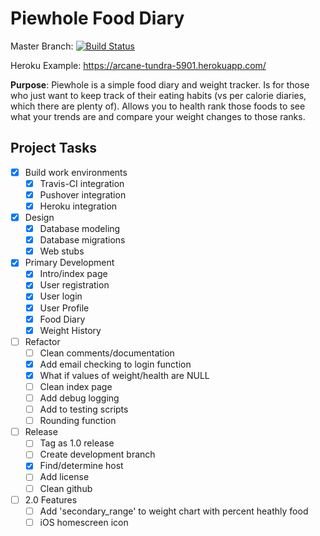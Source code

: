 # Piewhole Food Diary

Master Branch: [![Build Status](https://travis-ci.org/CarbonJ/Piewhole.svg)](https://travis-ci.org/CarbonJ/Piewhole)

Heroku Example: https://arcane-tundra-5901.herokuapp.com/

**Purpose**: Piewhole is a simple food diary and weight tracker.  Is for those who just want to keep track of their eating habits (vs per calorie diaries, which there are plenty of).  Allows you to health rank those foods to see what your trends are and compare your weight changes to those ranks.

## Project Tasks
- [x] Build work environments
  - [x] Travis-CI integration
  - [x] Pushover integration
  - [x] Heroku integration
- [x] Design
  - [x] Database modeling
  - [x] Database migrations
  - [x] Web stubs
- [x] Primary Development
  - [x] Intro/index page
  - [x] User registration
  - [x] User login
  - [x] User Profile
  - [x] Food Diary
  - [x] Weight History
- [ ] Refactor
  - [ ] Clean comments/documentation
  - [x] Add email checking to login function
  - [x] What if values of weight/health are NULL
  - [ ] Clean index page
  - [ ] Add debug logging
  - [ ] Add to testing scripts
  - [ ] Rounding function
- [ ] Release
  - [ ] Tag as 1.0 release
  - [ ] Create development branch
  - [x] Find/determine host
  - [ ] Add license
  - [ ] Clean github
- [ ] 2.0 Features
  - [ ]  Add 'secondary_range' to weight chart with percent heathly food
  - [ ]  iOS homescreen icon